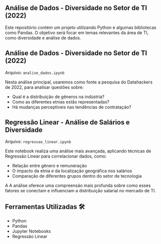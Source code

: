 Análise de Dados - Diversidade no Setor de TI (2022)
---

Este repositório contém um projeto utilizando Python e algumas bibliotecas como Pandas. O objetivo será focar em temas relevantes da área de TI, como diversidade e análise de dados.


Análise de Dados - Diversidade no Setor de TI (2022) 
---
Arquivo: `analise_dados.ipynb`

Nesta análise principal, usaremos como fonte a pesquisa do Datahackers de 2022, para analisar questões sobre: 

- Qual é a distribuição de gêneros na indústria?
- Como as diferentes etnias estão representadas?
- Há mudanças perceptíveis nas tendências de contratação?

Regressão Linear - Análise de Salários e Diversidade 
---
Arquivo: `regressao_linear.ipynb`

Este notebook realiza uma análise mais avançada, aplicando técnicas de Regressão Linear para correlacionar dados, como:

- Relação entre gênero e remuneração
- O impacto da etnia e da localização geográfica nos salários
- Comparação de diferentes grupos dentro do setor de tecnologia

A A análise oferece uma compreensão mais profunda sobre como esses fatores se conectam e influenciam a distribuição salarial no mercado de TI.


Ferramentas Utilizadas 🛠️
---

- Python
- Pandas
- Jupyter Notebooks
- Regressão Linear
